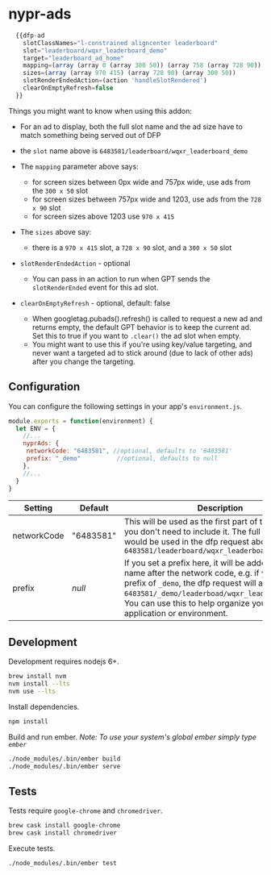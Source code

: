 # nypr-ads

```javascript
  {{dfp-ad
    slotClassNames="l-constrained aligncenter leaderboard"
    slot="leaderboard/wqxr_leaderboard_demo"
    target="leaderboard_ad_home"
    mapping=(array (array 0 (array 300 50)) (array 758 (array 728 90)) (array 1203 (array 970 415)))
    sizes=(array (array 970 415) (array 728 90) (array 300 50))
    slotRenderEndedAction=(action 'handleSlotRendered')
    clearOnEmptyRefresh=false
  }}
```

Things you might want to know when using this addon:

* For an ad to display, both the full slot name and the ad size have to match something being served out of DFP

* the `slot` name above is `6483581/leaderboard/wqxr_leaderboard_demo`

* The `mapping` parameter above says:
  * for screen sizes between 0px wide and 757px wide, use ads from the `300 x 50` slot
  * for screen sizes between 757px wide and 1203, use ads from the `728 x 90` slot
  * for screen sizes above 1203 use `970 x 415`

* The `sizes` above say:
  * there is a `970 x 415` slot, a `728 x 90` slot, and a `300 x 50` slot

* `slotRenderEndedAction` - optional
  * You can pass in an action to run when GPT sends the `slotRenderEnded` event for this ad slot.

* `clearOnEmptyRefresh` - optional, default: false
  * When googletag.pubads().refresh() is called to request a new ad and returns empty, the default GPT behavior is to keep the current ad. Set this to true if you want to `.clear()` the ad slot when empty. 
  * You might want to use this if you're using key/value targeting, and never want a targeted ad to stick around (due to lack of other ads) after you change the targeting.

## Configuration

You can configure the following settings in your app's `environment.js`.
```js
module.exports = function(environment) {
  let ENV = {
    //...
    nyprAds: {
     networkCode: "6483581", //optional, defaults to '6483581'
     prefix: "_demo"          //optional, defaults to null
    },
    //...
  }
}
```

| Setting     | Default   | Description |
|-------------|-----------|-------------|
| networkCode | "6483581" | This will be used as the first part of the slot name, you don't need to include it.  The full slot that would be used in the dfp request above will be: `6483581/leaderboard/wqxr_leaderboard_demo`  |
| prefix      | _null_    | If you set a prefix here, it will be added to the slot name after the network code, e.g. if you set a prefix of `_demo`, the dfp request will ask for: `6483581/_demo/leaderboad/wqxr_leaderboard_demo`. You can use this to help organize your ad units by application or environment. |


## Development

Development requires nodejs 6+.
```sh
brew install nvm
nvm install --lts
nvm use --lts
```

Install dependencies.
```sh
npm install
```

Build and run ember.
_Note: To use your system's global ember simply type `ember`_
```sh
./node_modules/.bin/ember build
./node_modules/.bin/ember serve
```

## Tests

Tests require `google-chrome` and `chromedriver`.
```sh
brew cask install google-chrome
brew cask install chromedriver
```

Execute tests.
```sh
./node_modules/.bin/ember test
```
